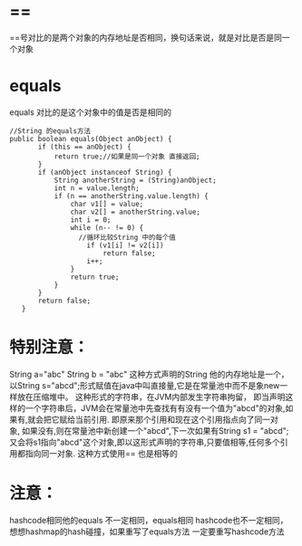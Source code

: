  # ==
  ==号对比的是两个对象的内存地址是否相同，换句话来说，就是对比是否是同一个对象
 # equals
  equals 对比的是这个对象中的值是否是相同的
 ```
 //String 的equals方法
 public boolean equals(Object anObject) {
        if (this == anObject) {
            return true;//如果是同一个对象 直接返回;
        }
        if (anObject instanceof String) {
            String anotherString = (String)anObject;
            int n = value.length;
            if (n == anotherString.value.length) {
                char v1[] = value;
                char v2[] = anotherString.value;
                int i = 0;
                while (n-- != 0) {
                  //循环比较String 中的每个值
                    if (v1[i] != v2[i])
                        return false;
                    i++;
                }
                return true;
            }
        }
        return false;
    }
 ```
 # 特别注意：
  String a="abc" String b = "abc" 这种方式声明的String 他的内存地址是一个，
  以String s="abcd";形式赋值在java中叫直接量,它是在常量池中而不是象new一样放在压缩堆中。 这种形式的字符串，在JVM内部发生字符串拘留，
  即当声明这样的一个字符串后，JVM会在常量池中先查找有有没有一个值为"abcd"的对象,如果有,就会把它赋给当前引用.
  即原来那个引用和现在这个引用指点向了同一对象, 如果没有,则在常量池中新创建一个"abcd",下一次如果有String s1 = "abcd";
  又会将s1指向"abcd"这个对象,即以这形式声明的字符串,只要值相等,任何多个引用都指向同一对象.
  这种方式使用== 也是相等的
# 注意：
hashcode相同他的equals 不一定相同，equals相同 hashcode也不一定相同，想想hashmap的hash碰撞，如果重写了equals方法 一定要重写hashcode方法
